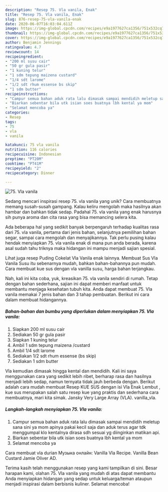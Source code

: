 ```yaml
---
description: "Resep 75. Vla vanila, Enak"
title: "Resep 75. Vla vanila, Enak"
slug: 876-resep-75-vla-vanila-enak
date: 2020-06-07T16:03:04.611Z
image: https://img-global.cpcdn.com/recipes/e9a1977627ca1356/751x532cq70/75-vla-vanila-foto-resep-utama.jpg
thumbnail: https://img-global.cpcdn.com/recipes/e9a1977627ca1356/751x532cq70/75-vla-vanila-foto-resep-utama.jpg
cover: https://img-global.cpcdn.com/recipes/e9a1977627ca1356/751x532cq70/75-vla-vanila-foto-resep-utama.jpg
author: Benjamin Jennings
ratingvalue: 4.7
reviewcount: 14
recipeingredient:
- "200 ml susu cair"
- "50 gr gula pasir"
- "1 kuning telur"
- "1 sdm tepung maizena custard"
- "1/4 sdt larome"
- "1/2 sdt rhum essense bs skip"
- "1 sdm butter"
recipeinstructions:
- "Campur semua bahan aduk rata lalu dimasak sampai mendidih meletup sana sini ya mom apinya pakai kecil saja dan aduk terus agar tdk menggumpal klo kentalnya dirasa sdh sesuai yg diinginkan matikan api."
- "Biarkan sebentar bila utk isian soes buatnya lbh kental ya mom"
- "Selamat mencoba ya"
categories:
- Resep
tags:
- 75
- vla
- vanila

katakunci: 75 vla vanila 
nutrition: 116 calories
recipecuisine: Indonesian
preptime: "PT20M"
cooktime: "PT41M"
recipeyield: "2"
recipecategory: Dinner

---
```



![75. Vla vanila](https://img-global.cpcdn.com/recipes/e9a1977627ca1356/751x532cq70/75-vla-vanila-foto-resep-utama.jpg)

Sedang mencari inspirasi resep 75. vla vanila yang unik? Cara membuatnya memang susah-susah gampang. Kalau keliru mengolah maka hasilnya akan hambar dan bahkan tidak sedap. Padahal 75. vla vanila yang enak harusnya sih punya aroma dan cita rasa yang bisa memancing selera kita.

Ada beberapa hal yang sedikit banyak berpengaruh terhadap kualitas rasa dari 75. vla vanila, pertama dari jenis bahan, selanjutnya pemilihan bahan segar, sampai cara mengolah dan menyajikannya. Tak perlu pusing kalau hendak menyiapkan 75. vla vanila enak di mana pun anda berada, karena asal sudah tahu triknya maka hidangan ini mampu menjadi sajian spesial.

Lihat juga resep Puding Cokelat Vla Vanila enak lainnya. Membuat Sus Vla Vanila Susu itu sebenarnya mudah, bahkan bahan-bahannya pun mudah. Cara membuat kue sus dengan vla vanilla susu, harga bahan terjangkau.


Nah, kali ini kita coba, yuk, kreasikan 75. vla vanila sendiri di rumah. Tetap dengan bahan sederhana, sajian ini dapat memberi manfaat untuk membantu menjaga kesehatan tubuh kita. Anda dapat membuat 75. Vla vanila memakai 7 jenis bahan dan 3 tahap pembuatan. Berikut ini cara dalam membuat hidangannya.

<!--inarticleads1-->

##### Bahan-bahan dan bumbu yang diperlukan dalam menyiapkan 75. Vla vanila:

1. Siapkan 200 ml susu cair
1. Sediakan 50 gr gula pasir
1. Siapkan 1 kuning telur
1. Ambil 1 sdm tepung maizena /custard
1. Ambil 1/4 sdt larome
1. Sediakan 1/2 sdt rhum essense (bs skip)
1. Sediakan 1 sdm butter


Vla kemudian dimasak hingga kental dan mendidih. Kali ini saya menggunakan cara yang sedikit lebih ribet, berharap rasa dan hasilnya menjadi lebih sedap, namun ternyata tidak jauh berbeda dengan. Berikut adalah cara mudah membuat Resep KUE SUS dengan isi Vla Enak Lembut , kue sus merupakan salah satu resep kue yang praktis dan sederhana cara membuatnya, mari kita simak. Jansky Very Large Array (VLA). vanilla_vla. 

<!--inarticleads2-->

##### Langkah-langkah menyiapkan 75. Vla vanila:

1. Campur semua bahan aduk rata lalu dimasak sampai mendidih meletup sana sini ya mom apinya pakai kecil saja dan aduk terus agar tdk menggumpal klo kentalnya dirasa sdh sesuai yg diinginkan matikan api.
1. Biarkan sebentar bila utk isian soes buatnya lbh kental ya mom
1. Selamat mencoba ya


Cara membuat vla durian Музыка онлайн: Vanilla Vla Recipe. Vanilla Bean Custard Jamie Oliver AD. 

Terima kasih telah menggunakan resep yang kami tampilkan di sini. Besar harapan kami, olahan 75. Vla vanila yang mudah di atas dapat membantu Anda menyiapkan hidangan yang sedap untuk keluarga/teman ataupun menjadi inspirasi dalam berbisnis kuliner. Selamat mencoba!
